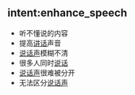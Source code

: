 ## intent:enhance_speech
- 听不懂说的内容
- 提高[讲话](feature)声音
- [说话声](feature)模糊不清
- 很多人同时[说话](feature)
- [说话声](feature)很难被分开
- 无法区分[说话声](feature)
